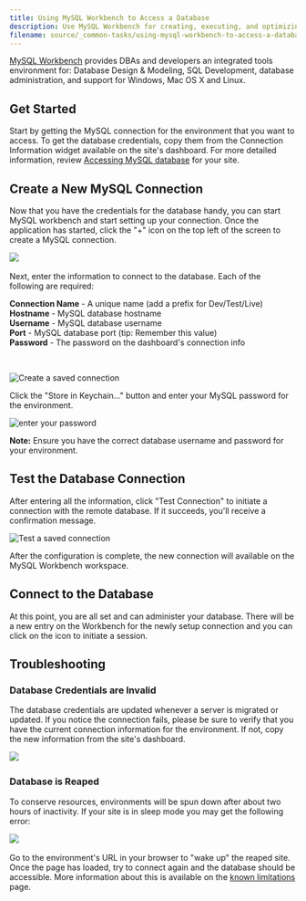 ```yaml
---
title: Using MySQL Workbench to Access a Database
description: Use MySQL Workbench for creating, executing, and optimizing SQL queries.
filename: source/_common-tasks/using-mysql-workbench-to-access-a-database.md
---
```


[MySQL Workbench](http://dev.mysql.com/downloads/tools/workbench/) provides DBAs and developers an integrated tools environment for: Database Design & Modeling, SQL Development, database administration, and support for Windows, Mac OS X and Linux.

## Get Started

Start by getting the MySQL connection for the environment that you want to access. To get the database credentials, copy them from the Connection Information widget available on the site's dashboard. For more detailed information, review [Accessing MySQL database](/documentation/advanced-topics/accessing-mysql-databases/) for your site.

## Create a New MySQL Connection

Now that you have the credentials for the database handy, you can start MySQL workbench and start setting up your connection. Once the application has started, click the "+" icon on the top left of the screen to create a MySQL connection.  


 ![](https://pantheon-systems.desk.com/customer/portal/attachments/224665)​

Next, enter the information to connect to the database. Each of the following are required:

**Connection Name** - A unique name (add a prefix for Dev/Test/Live)  
**Hostname** - MySQL database hostname  
**Username** - MySQL database username  
**Port** - MySQL database port (tip: Remember this value)  
**Password** - The password on the dashboard's connection info

 

![Create a saved connection](https://pantheon-systems.desk.com/customer/portal/attachments/224652)

Click the "Store in Keychain..." button and enter your MySQL password for the environment.

![enter your password](http://helpdesk.getpantheon.comhttps://pantheon-systems.desk.com/customer/portal/attachments/224674)

**Note:** Ensure you have the correct database username and password for your environment.

## Test the Database Connection

After entering all the information, click "Test Connection" to initiate a connection with the remote database. If it succeeds, you'll receive a confirmation message.

![Test a saved connection](https://pantheon-systems.desk.com/customer/portal/attachments/224669)

After the configuration is complete, the new connection will available on the MySQL Workbench workspace. 

## Connect to the Database

At this point, you are all set and can administer your database. There will be a new entry on the Workbench for the newly setup connection and you can click on the icon to initiate a session.


## Troubleshooting

### Database Credentials are Invalid

The database credentials are updated whenever a server is migrated or updated. If you notice the connection fails, please be sure to verify that you have the current connection information for the environment. If not, copy the new information from the site's dashboard.

![](https://pantheon-systems.desk.com/customer/portal/attachments/224670)​

### Database is Reaped

To conserve resources, environments will be spun down after about two hours of inactivity. If your site is in  sleep mode you may get the following error:

![](https://pantheon-systems.desk.com/customer/portal/attachments/224763)​

Go to the environment's URL in your browser to "wake up" the reaped site. Once the page has loaded, try to connect again and the database should be accessible. More information about this is available on the [known limitations](articles/drupal/knownlimitations.md) page.
